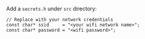 Add a `secrets.h` under `src` directory:

```
// Replace with your network credentials
const char* ssid     = "<your wifi network name>";
const char* password = "<wifi password>";
```
